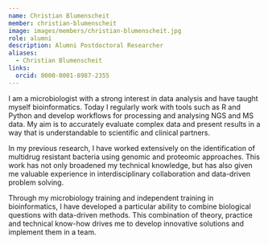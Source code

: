 ```yaml
---
name: Christian Blumenscheit
member: christian-blumenscheit
image: images/members/christian-blumenscheit.jpg
role: alumni
description: Alumni Postdoctoral Researcher
aliases:
  - Christian Blumenscheit
links:
  orcid: 0000-0001-8987-2355
---
```


I am a microbiologist with a strong interest in data analysis and have taught myself bioinformatics. Today I regularly work with tools such as R and Python and develop workflows for processing and analysing NGS and MS data. My aim is to accurately evaluate complex data and present results in a way that is understandable to scientific and clinical partners.

In my previous research, I have worked extensively on the identification of multidrug resistant bacteria using genomic and proteomic approaches. This work has not only broadened my technical knowledge, but has also given me valuable experience in interdisciplinary collaboration and data-driven problem solving.

Through my microbiology training and independent training in bioinformatics, I have developed a particular ability to combine biological questions with data-driven methods. This combination of theory, practice and technical know-how drives me to develop innovative solutions and implement them in a team.

